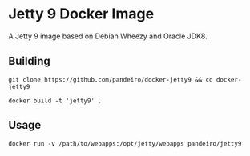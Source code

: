 # Jetty 9 Docker Image

A Jetty 9 image based on Debian Wheezy and Oracle JDK8.

## Building

    git clone https://github.com/pandeiro/docker-jetty9 && cd docker-jetty9
    
    docker build -t 'jetty9' .

## Usage

    docker run -v /path/to/webapps:/opt/jetty/webapps pandeiro/jetty9

